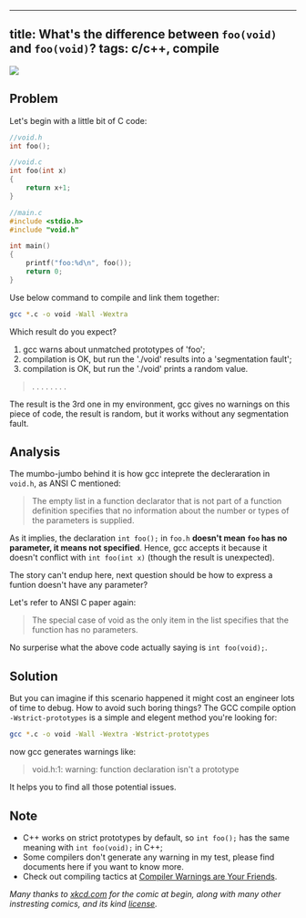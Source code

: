 ----
title: What's the difference between `foo(void)` and `foo(void)`?
tags: c/c++, compile
----

![](http://imgs.xkcd.com/comics/debugger.png)

## Problem
Let's begin with a little bit of C code:
``` c
//void.h
int foo();

//void.c
int foo(int x)
{
    return x+1;
}

//main.c
#include <stdio.h>
#include "void.h"

int main()
{
    printf("foo:%d\n", foo());
    return 0;
}
```

Use below command to compile and link them together:

``` bash
gcc *.c -o void -Wall -Wextra
```

Which result do you expect?

1. gcc warns about unmatched prototypes of 'foo';
2. compilation is OK, but run the './void' results into a 'segmentation fault';
3. compilation is OK, but run the './void' prints a random value.

> .
> .
> .
> .
> .
> .
> .
> .

The result is the 3rd one in my environment, gcc gives no warnings on this piece of code, the result is random, but it works without any segmentation fault.

## Analysis

The mumbo-jumbo behind it is how gcc inteprete the decleraration in `void.h`, as ANSI C mentioned:

> The empty list in a function declarator that is not part of a function definition specifies that no information about the number or types of the parameters is supplied.

As it implies, the declaration `int foo();` in `foo.h` **doesn't mean `foo` has no parameter, it means not specified**. Hence, gcc accepts it because it doesn't conflict with `int foo(int x)` (though the result is unexpected).

The story can't endup here, next question should be how to express a funtion doesn't have any parameter?

Let's refer to ANSI C paper again:

> The special case of void as the only item in the list specifies that the function has no parameters.

No surperise what the above code actually saying is `int foo(void);`.

## Solution

But you can imagine if this scenario happened it might cost an engineer lots of time to debug. How to avoid such boring things? The GCC compile option `-Wstrict-prototypes` is a simple and elegent method you're looking for:

``` bash
gcc *.c -o void -Wall -Wextra -Wstrict-prototypes
```

now gcc generates warnings like:

> void.h:1: warning: function declaration isn't a prototype

It helps you to find all those potential issues.

## Note

* C++ works on strict prototypes by default, so `int foo();` has the same meaning with `int foo(void);` in C++;
* Some compilers don't generate any warning in my test, please find documents here if you want to know more.
* Check out compiling tactics at [Compiler Warnings are Your Friends](/posts/2013-02-26-compiler-warnings-are-your-friends.html).

_Many thanks to [xkcd.com](http://xkcd.com) for the comic at begin, along with many other instresting comics, and its kind [license](https://xkcd.com/license.html)._

